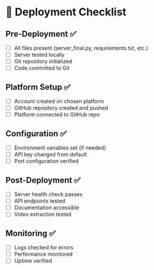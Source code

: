 
# 🚀 Deployment Checklist

## Pre-Deployment ✅
- [ ] All files present (server_final.py, requirements.txt, etc.)
- [ ] Server tested locally
- [ ] Git repository initialized
- [ ] Code committed to Git

## Platform Setup ✅
- [ ] Account created on chosen platform
- [ ] GitHub repository created and pushed
- [ ] Platform connected to GitHub repo

## Configuration ✅
- [ ] Environment variables set (if needed)
- [ ] API key changed from default
- [ ] Port configuration verified

## Post-Deployment ✅
- [ ] Server health check passes
- [ ] API endpoints tested
- [ ] Documentation accessible
- [ ] Video extraction tested

## Monitoring ✅
- [ ] Logs checked for errors
- [ ] Performance monitored
- [ ] Uptime verified
